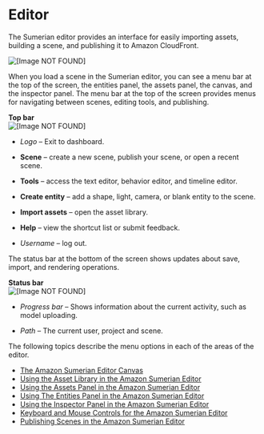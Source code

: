 # Editor<a name="sumerian-editor"></a>

The Sumerian editor provides an interface for easily importing assets, building a scene, and publishing it to Amazon CloudFront\.

![\[Image NOT FOUND\]](http://docs.aws.amazon.com/sumerian/latest/userguide/)

When you load a scene in the Sumerian editor, you can see a menu bar at the top of the screen, the entities panel, the assets panel, the canvas, and the inspector panel\. The menu bar at the top of the screen provides menus for navigating between scenes, editing tools, and publishing\.

**Top bar**  
![\[Image NOT FOUND\]](http://docs.aws.amazon.com/sumerian/latest/userguide/)

+ *Logo* – Exit to dashboard\.

+ **Scene** – create a new scene, publish your scene, or open a recent scene\.

+ **Tools** – access the text editor, behavior editor, and timeline editor\.

+ **Create entity** – add a shape, light, camera, or blank entity to the scene\.

+ **Import assets** – open the asset library\.

+ **Help** – view the shortcut list or submit feedback\.

+ *Username* – log out\.

The status bar at the bottom of the screen shows updates about save, import, and rendering operations\.

**Status bar**  
![\[Image NOT FOUND\]](http://docs.aws.amazon.com/sumerian/latest/userguide/)

+ *Progress bar* – Shows information about the current activity, such as model uploading\.

+ *Path* – The current user, project and scene\.

The following topics describe the menu options in each of the areas of the editor\.


+ [The Amazon Sumerian Editor Canvas](editor-canvas.md)
+ [Using the Asset Library in the Amazon Sumerian Editor](editor-assetlib.md)
+ [Using the Assets Panel in the Amazon Sumerian Editor](editor-assets.md)
+ [Using The Entities Panel in the Amazon Sumerian Editor](editor-entities.md)
+ [Using the Inspector Panel in the Amazon Sumerian Editor](editor-inspector.md)
+ [Keyboard and Mouse Controls for the Amazon Sumerian Editor](editor-shortcuts.md)
+ [Publishing Scenes in the Amazon Sumerian Editor](editor-publish.md)